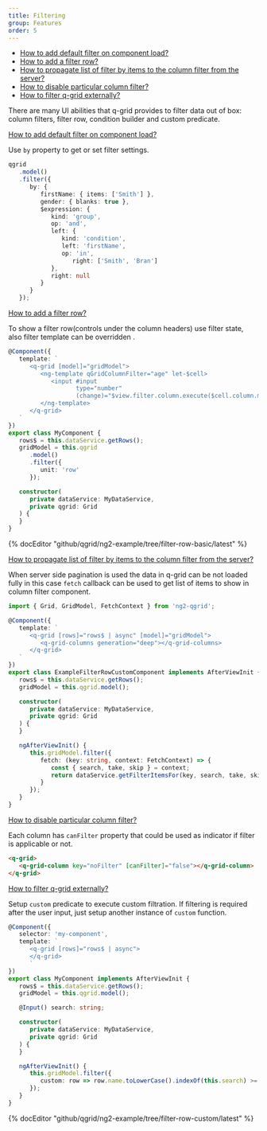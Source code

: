 ```yaml
---
title: Filtering
group: Features
order: 5
---
```


- [How to add default filter on component load?](#how-to-add-default-filter-on-component-load)
- [How to add a filter row?](#how-to-add-a-filter-row)
- [How to propagate list of filter by items to the column filter from the server?](#how-to-propagate-list-of-filter-by-items-to-the-column-filter-from-the-server)
- [How to disable particular column filter?](#how-to-disable-particular-column-filter)
- [How to filter q-grid externally?](#how-to-filter-q-grid-externally)

There are many UI abilities that q-grid provides to filter data out of box: column filters, filter row, condition builder and custom predicate.

<a name="how-to-add-default-filter-on-component-load" href="#how-to-add-default-filter-on-component-load">
   How to add default filter on component load?
</a>

Use `by` property to get or set filter settings.

```typescript
qgrid
   .model()
   .filter({
      by: {
         firstName: { items: ['Smith'] },
         gender: { blanks: true },
         $expression: {
            kind: 'group',
            op: 'and',
            left: {
               kind: 'condition',
               left: 'firstName',
               op: 'in',
                  right: ['Smith', 'Bran']
            },
            right: null
         }
      }
   });
```

<a name="how-to-add-a-filter-row" href="#how-to-add-a-filter-row">
   How to add a filter row?
</a>

To show a filter row(controls under the column headers) use filter state, also filter template can be overridden .

```typescript
@Component({
   template: `
      <q-grid [model]="gridModel">
         <ng-template qGridColumnFilter="age" let-$cell>
            <input #input
                   type="number"
                   (change)="$view.filter.column.execute($cell.column.model, input.value)" />
         </ng-template>
      </q-grid>
   `
})
export class MyComponent {
   rows$ = this.dataService.getRows();
   gridModel = this.qgrid
      .model()
      .filter({
         unit: 'row'
      });

   constructor(
      private dataService: MyDataService,
      private qgrid: Grid
   ) {
   }
}
```

{% docEditor "github/qgrid/ng2-example/tree/filter-row-basic/latest" %}

<a name="how-to-propagate-list-of-filter-by-items-to-the-column-filter-from-the-server" href="#how-to-propagate-list-of-filter-by-items-to-the-column-filter-from-the-server">
   How to propagate list of filter by items to the column filter from the server?
</a>

When server side pagination is used the data in q-grid can be not loaded fully in this case `fetch` callback can be used to get list of items to show in column filter component.

```typescript
import { Grid, GridModel, FetchContext } from 'ng2-qgrid';

@Component({
   template: `
      <q-grid [rows]="rows$ | async" [model]="gridModel">
         <q-grid-columns generation="deep"></q-grid-columns>
      </q-grid>
   `
})
export class ExampleFilterRowCustomComponent implements AfterViewInit {
   rows$ = this.dataService.getRows();
   gridModel = this.qgrid.model();

   constructor(
      private dataService: MyDataService,
      private qgrid: Grid
   ) {
   }

   ngAfterViewInit() {
      this.gridModel.filter({
         fetch: (key: string, context: FetchContext) => {
            const { search, take, skip } = context;
            return dataService.getFilterItemsFor(key, search, take, skip);
         }
      });
   }
}
```

<a name="how-to-disable-particular-column-filter" href="#how-to-disable-particular-column-filter">
   How to disable particular column filter?
</a>

Each column has `canFilter` property that could be used as indicator if filter is applicable or not.

```html
<q-grid>
   <q-grid-column key="noFilter" [canFilter]="false"></q-grid-column>
</q-grid>
```

<a name="how-to-filter-q-grid-externally" href="#how-to-filter-q-grid-externally">
   How to filter q-grid externally?
</a>

Setup `custom` predicate to execute custom filtration. If filtering is required after the user input, just setup another instance of `custom` function.

```typescript
@Component({
   selector: 'my-component',
   template: `
      <q-grid [rows]="rows$ | async">
      </q-grid>
      `
})
export class MyComponent implements AfterViewInit {
   rows$ = this.dataService.getRows();
   gridModel = this.qgrid.model();

   @Input() search: string;

   constructor(
      private dataService: MyDataService,
      private qgrid: Grid
   ) {
   }

   ngAfterViewInit() {
      this.gridModel.filter({
         custom: row => row.name.toLowerCase().indexOf(this.search) >= 0,
      });
   }
}
```

{% docEditor "github/qgrid/ng2-example/tree/filter-row-custom/latest" %}

